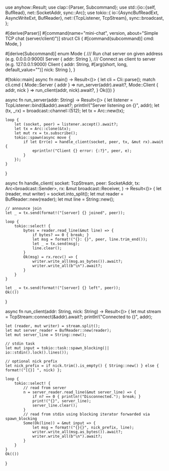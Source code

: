 use anyhow::Result;
use clap::{Parser, Subcommand};
use std::{io::{self, BufRead}, net::SocketAddr, sync::Arc};
use tokio::{
    io::{AsyncBufReadExt, AsyncWriteExt, BufReader},
    net::{TcpListener, TcpStream},
    sync::broadcast,
};

#[derive(Parser)]
#[command(name="mini-chat", version, about="Simple TCP chat (server/client)")]
struct Cli {
    #[command(subcommand)]
    cmd: Mode,
}

#[derive(Subcommand)]
enum Mode {
    /// Run chat server on given address (e.g. 0.0.0.0:9000)
    Server { addr: String },
    /// Connect as client to server (e.g. 127.0.0.1:9000)
    Client { addr: String, #[arg(short, long, default_value="")] nick: String },
}

#[tokio::main]
async fn main() -> Result<()> {
    let cli = Cli::parse();
    match cli.cmd {
        Mode::Server { addr } => run_server(addr).await?,
        Mode::Client { addr, nick } => run_client(addr, nick).await?,
    }
    Ok(())
}

async fn run_server(addr: String) -> Result<()> {
    let listener = TcpListener::bind(&addr).await?;
    println!("Server listening on {}", addr);
    let (tx, _rx) = broadcast::channel::<String>(512);
    let tx = Arc::new(tx);

    loop {
        let (socket, peer) = listener.accept().await?;
        let tx = Arc::clone(&tx);
        let mut rx = tx.subscribe();
        tokio::spawn(async move {
            if let Err(e) = handle_client(socket, peer, tx, &mut rx).await {
                eprintln!("Client {} error: {:?}", peer, e);
            }
        });
    }
}

async fn handle_client(
    socket: TcpStream,
    peer: SocketAddr,
    tx: Arc<broadcast::Sender<String>>,
    rx: &mut broadcast::Receiver<String>,
) -> Result<()> {
    let (reader, mut writer) = socket.into_split();
    let mut reader = BufReader::new(reader);
    let mut line = String::new();

    // announce join
    let _ = tx.send(format!("[server] {} joined", peer));

    loop {
        tokio::select! {
            bytes = reader.read_line(&mut line) => {
                if bytes? == 0 { break; }
                let msg = format!("{}: {}", peer, line.trim_end());
                let _ = tx.send(msg);
                line.clear();
            }
            Ok(msg) = rx.recv() => {
                writer.write_all(msg.as_bytes()).await?;
                writer.write_all(b"\n").await?;
            }
        }
    }

    let _ = tx.send(format!("[server] {} left", peer));
    Ok(())
}

async fn run_client(addr: String, nick: String) -> Result<()> {
    let mut stream = TcpStream::connect(&addr).await?;
    println!("Connected to {}", addr);

    let (reader, mut writer) = stream.split();
    let mut server_reader = BufReader::new(reader);
    let mut server_line = String::new();

    // stdin task
    let mut input = tokio::task::spawn_blocking(|| io::stdin().lock().lines());

    // optional nick prefix
    let nick_prefix = if nick.trim().is_empty() { String::new() } else { format!("[{}] ", nick) };

    loop {
        tokio::select! {
            // read from server
            n = server_reader.read_line(&mut server_line) => {
                if n? == 0 { println!("Disconnected."); break; }
                print!("{}", server_line);
                server_line.clear();
            }
            // read from stdin using blocking iterator forwarded via spawn_blocking
            Some(Ok(line)) = &mut input => {
                let msg = format!("{}{}", nick_prefix, line);
                writer.write_all(msg.as_bytes()).await?;
                writer.write_all(b"\n").await?;
            }
        }
    }
    Ok(())
}
